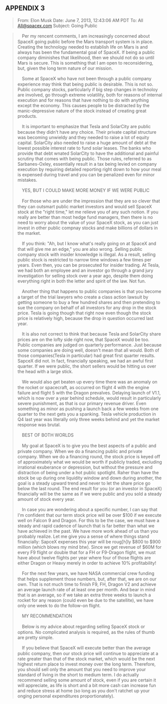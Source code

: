APPENDIX 3
---

> From: Elon Musk
> Date: June 7, 2013, 12:43:06 AM PDT
> To: All <All@spacex.com>
> Subject: Going Public

>
>　Per my rencent comments, I am increasingly concerned about SpaceX going public before the Mars transport system is in place. Creating the technology needed to establish life on Mars is and always has been the fundamental goal of SpaceX. If being a public company diminishes that likelihood, then we should not do so until Mars is secure. This is something that I am open to reconsidering, but, given the long term nature of our mission.
>
>　Some at SpaceX who have not been through a public company experience may think that being public is desirable. This is not so. Public company stocks, particularly if big step changes in technoloy are involved, go through extreme volatility, both for reasons of internal execution and for reasons that have nothing to do with anything except the economy. This causes people to be distracted by the manic-depressive nature of the stock instead of creating great products.
>
>　It is important to emphasize that Tesla and SolarCity are public because they didn't have any choice. Their private capital structure was becoming unwieldy and they needed to raise a lot of equity capital. SolarCity also needed to raise a huge amount of debt at the lowest possible interest rate to fund solar leases. The banks who provide that debt wnated SolarCity to have the additional and painful scrutiny that comes with being public. Those rules, referred to as Sarbanes-Oxley, essentially result in a tax being levied on company execution by requiring detailed reporting right down to how your meal is expensed during travel and you can be penalized even for minor mistakes.
>
>　YES, BUT I COULD MAKE MORE MONEY IF WE WERE PUBLIC
>
>　For those who are under the impression that they are so clever that they can outsmart public market investors and would sell SpaceX stock at the "right time," let me relieve you of any such notion. If you really are better than most hedge fund managers, then there is no need to worry about the value of your SpaceX stock, as you can just invest in other public compnay stocks and make billions of dollars in the market.
>
>　If you think: "Ah, but I know what's really going on at SpaceX and that will give me an edge," you are also wrong. Selling public company stock with insider knowledge is illegal. As a result, selling public stock is restricted to narrow time windows a few times per years. Even then, you can be prosecuted for insider trading. At Tesla, we had both an employee and an investor go through a grand jury investigation for selling stock over a year ago, despite them doing everything right in both the letter and spirit of the law. Not fun.
>
>　Another thing that happens to public companies is that you become a target of the trial lawyers who create a class action lawsuit by getting someone to buy a few hundred shares and then pretending to sue the company on behalf of all investors for any drop in the stock price. Tesla is going though that right now even though the stock price is relatively high, because the drop in question occurred last year.
>
>　It is also not correct to think that because Tesla and SolarCity share prices are on the lofty side right now, that SpaceX would be too. Public companies are judged on quarterly performance. Just because some companies are doing well, doesn't mean that all would. Both of those companies(Tesla in particular) had great first quarter results. SapceX did not. In fact, financially speaking, we had an awful first quarter. If we were public, the short sellers would be hitting us over the head with a large stick.       
>
>　We would also get beaten up every time there was an anomaly on the rocket or spacecraft, as occurred on flight 4 with the engine failure and flight 5 with the Dragon prevalves. Delaying launch of V1.1, which is now over a year behind schedule, would result in particularly severe punishment, as that is our primary revenue driver. Even something as minor as pushing a launch back a few weeks from one quarter to the next gets you a spanking. Tesla vehicle production in Q4 last year was literally only three weeks behind and yet the market response was brutal.
>
>　BEST OF BOTH WORLDS
>
>　My goal at SpaceX is to give you the best aspects of a public and private company. When we do a financing public and private company. When we do a financing round, the stock price is keyed off of approximately what we would be worth if publicly traded, excluding irrational exuberance or depression, but without the pressure and distraction of being under a hot public spotlight. Raher than have the stock be up during one liquidity window and down during another, the goal is a steady upward trend and never to let the share price go below the last round. The end result for you (or an investor in SpaceX) financially will be the same as if we were public and you sold a steady amount of stock every year.
>
>　In case you are wondering about a specific number, I can say that I'm confident that our term stock price will be over $100 if we execute well on Falcon 9 and Dragon. For this to be the case, we must have a steady and rapid cadence of launch that is far better than what we have achieved in the past. We have more work ahead of us than you probably realize. Let me give you a sense of where things stand financially: SapceX expenses this year will be roug[h]ly $800 to $900 million (which blows my mind btw). Since we get revenue of $60M for every F9 flight or double that for a FH or F9-Dragon flight, we must have about twelve flights per year where four of those flights are either Dragon or Heavy merely in order to achieve 10% profitability!
>
>　For the next few years, we have NASA commercial crew funding that helps supplement those numbers, but, after that, we are on our own. That is not much time to finish F9, FH, Dragon V2 and achieve an average launch rate of at least one per month. And bear in mind that is an average, so if we take an extra three weeks to launch a rocket for any reason (could even be due to the satellite), we have only one week to do the follow-on flight.
>
>　MY RECOMMENDATION
>
>　Below is my advice about regarding selling SpaceX stock or options. No complicated analysis is required, as the rules of thumb are pretty simple. 
>
>　If you believe that SpaceX will execute better than the average public company, then our stock price will continue to appreciate at a rate greater than that of the stock market, which would be the next highest return place to invest money over the long term. Therefore, you should sell only the amount that you need to improve your standard of living in the short to medium term. I do actually recommend selling some amount of stock, even if you are certain it will appreciate, as life is short and a bit more cash can increase fun and reduce stress at home (so long as you don't ratchet up your onging personal expenditures proportionately).